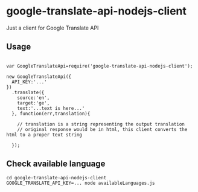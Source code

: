 # google-translate-api-nodejs-client
Just a client for Google Translate API


## Usage

```

var GoogleTranslateApi=require('google-translate-api-nodejs-client');

new GoogleTranslateApi({
  API_KEY:'...'
})
  .translate({
    source:'en',
    target:'ge',
    text:'...text is here...'
  }, function(err,translation){
  
    // translation is a string representing the output translation
    // original response would be in html, this client converts the html to a proper text string	

  });
```

## Check available language

```
cd google-translate-api-nodejs-client
GOOGLE_TRANSLATE_API_KEY=... node availableLanguages.js
```
